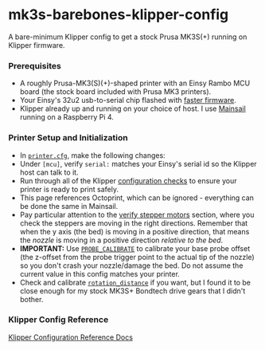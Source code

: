 # mk3s-barebones-klipper-config

 A bare-minimum Klipper config to get a stock Prusa MK3S(+) running on Klipper firmware.

 ### Prerequisites

  * A roughly Prusa-MK3(S)(+)-shaped printer with an Einsy Rambo MCU board (the stock board included with Prusa MK3 printers).
  * Your Einsy's 32u2 usb-to-serial chip flashed with [faster firmware](https://github.com/PrusaOwners/prusaowners/wiki/hoodloader2).
  * Klipper already up and running on your choice of host. I use [Mainsail](https://docs.mainsail.xyz/) running on a Raspberry Pi 4.

 ### Printer Setup and Initialization

 * In [`printer.cfg`](/printer.cfg), make the following changes:
  * Under `[mcu]`, verify `serial:` matches your Einsy's serial id so the Klipper host can talk to it.
 * Run through all of the Klipper [configuration checks](https://www.klipper3d.org/Config_checks.html) to ensure your printer is ready to print safely.
  * This page references Octoprint, which can be ignored - everything can be done the same in Mainsail.  
  * Pay particular attention to the [verify stepper motors](https://www.klipper3d.org/Config_checks.html#verify-stepper-motors) section, where you check the steppers are moving in the right directions. Remember that when the y axis (the bed) is moving in a positive direction, that means the *nozzle* is moving in a positive direction *relative to the bed*.
 * **IMPORTANT:** Use [`PROBE_CALIBRATE`](https://www.klipper3d.org/Probe_Calibrate.html#calibrating-probe-z-offset) to calibrate your base probe offset (the z-offset from the probe trigger point to the actual tip of the nozzle) so you don't crash your nozzle/damage the bed. Do not assume the current value in this config matches your printer.
 * Check and calibrate [`rotation_distance`](https://www.klipper3d.org/Rotation_Distance.html) if you want, but I found it to be close enough for my stock MK3S+ Bondtech drive gears that I didn't bother.


 ### Klipper Config Reference

 [Klipper Configuration Reference Docs](https://www.klipper3d.org/Config_Reference.html)
